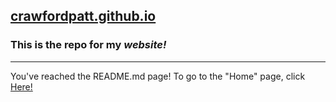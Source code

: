 ## [crawfordpatt.github.io](crawfordpatt.github.io)
### This is the repo for my ***website!***
***
You've reached the README.md page!
To go to the "Home" page, click [Here!](crawfordpatt.github.io/home)
